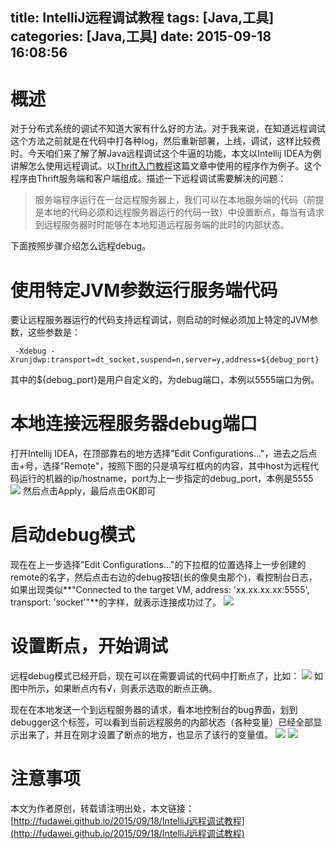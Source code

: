 title: IntelliJ远程调试教程
tags: [Java,工具]
categories: [Java,工具]
date: 2015-09-18 16:08:56
---
# 概述

对于分布式系统的调试不知道大家有什么好的方法。对于我来说，在知道远程调试这个方法之前就是在代码中打各种log，然后重新部署，上线，调试，这样比较费时。今天咱们来了解了解Java远程调试这个牛逼的功能，本文以Intellij IDEA为例讲解怎么使用远程调试。以[Thrift入门教程](http://fudawei.github.io/2015/09/11/Thrift%E5%85%A5%E9%97%A8%E6%95%99%E7%A8%8B/)这篇文章中使用的程序作为例子。这个程序由Thrift服务端和客户端组成。描述一下远程调试需要解决的问题：

<!--more-->
>服务端程序运行在一台远程服务器上，我们可以在本地服务端的代码（前提是本地的代码必须和远程服务器运行的代码一致）中设置断点，每当有请求到远程服务器时时能够在本地知道远程服务端的此时的内部状态。

下面按照步骤介绍怎么远程debug。

# 使用特定JVM参数运行服务端代码
要让远程服务器运行的代码支持远程调试，则启动的时候必须加上特定的JVM参数，这些参数是：

```
 -Xdebug -Xrunjdwp:transport=dt_socket,suspend=n,server=y,address=${debug_port}
```

其中的${debug_port}是用户自定义的，为debug端口，本例以5555端口为例。

# 本地连接远程服务器debug端口
打开Intellij IDEA，在顶部靠右的地方选择"Edit Configurations..."，进去之后点击+号，选择"Remote"，按照下图的只是填写红框内的内容，其中host为远程代码运行的机器的ip/hostname，port为上一步指定的debug_port，本例是5555
![](http://7xlune.com1.z0.glb.clouddn.com/images/IntelliJ远程调试教程/create_remote.png)
然后点击Apply，最后点击OK即可

# 启动debug模式
 现在在上一步选择"Edit Configurations..."的下拉框的位置选择上一步创建的remote的名字，然后点击右边的debug按钮(长的像臭虫那个)，看控制台日志，如果出现类似**"Connected to the target VM, address: 'xx.xx.xx.xx:5555', transport: 'socket'"**的字样，就表示连接成功过了。
 ![](http://7xlune.com1.z0.glb.clouddn.com/images/IntelliJ远程调试教程/start_remote.png)
 
# 设置断点，开始调试
远程debug模式已经开启，现在可以在需要调试的代码中打断点了，比如：
![](http://7xlune.com1.z0.glb.clouddn.com/images/IntelliJ远程调试教程/create_debug_point.png)
如图中所示，如果断点内有√，则表示选取的断点正确。


现在在本地发送一个到远程服务器的请求，看本地控制台的bug界面，划到debugger这个标签，可以看到当前远程服务的内部状态（各种变量）已经全部显示出来了，并且在刚才设置了断点的地方，也显示了该行的变量值。
![](http://7xlune.com1.z0.glb.clouddn.com/images/IntelliJ远程调试教程/show_debug_result1.png)
![](http://7xlune.com1.z0.glb.clouddn.com/images/IntelliJ远程调试教程/show_debug_result2.png)

# 注意事项
本文为作者原创，转载请注明出处，本文链接：[http://fudawei.github.io/2015/09/18/IntelliJ远程调试教程](http://fudawei.github.io/2015/09/18/IntelliJ远程调试教程)

